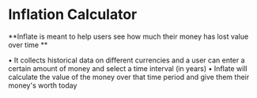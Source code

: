 # **Inflation Calculator**

**Inflate is meant to help users see how much their money has lost value over time **

• It collects historical data on different currencies and a user can enter a certain amount of money and select a time interval (in years) 
• Inflate will calculate the value of the money over that time period and give them their money's worth today 
